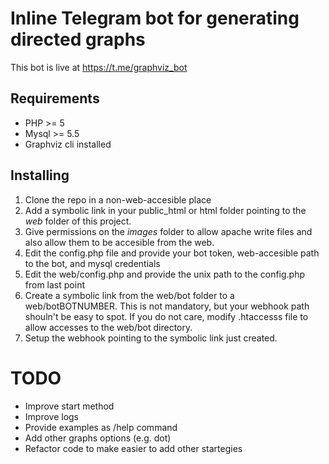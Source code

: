 # Inline Telegram bot for generating directed graphs
This bot is live at https://t.me/graphviz_bot


## Requirements

* PHP >= 5
* Mysql >= 5.5
* Graphviz cli installed 


## Installing

1. Clone the repo in a non-web-accesible place
1. Add a symbolic link in your public_html or html folder pointing to the *web* folder of this project.
1. Give permissions on the *images* folder to allow apache write files and also allow them to be accesible from the web. 
1. Edit the config.php file and provide your bot token, web-accesible path to the bot, and mysql credentials
1. Edit the web/config.php and provide the unix path to the config.php from last point
1. Create a symbolic link from the web/bot folder to a web/botBOTNUMBER. This is not mandatory, but your webhook path shouln't be easy to spot. If you do not care, modify .htaccesss file to allow accesses to the web/bot directory.
1. Setup the webhook pointing to the symbolic link just created.


# TODO
* Improve start method
* Improve logs
* Provide examples as /help command
* Add other graphs options (e.g. dot)
* Refactor code to make easier to add other startegies

